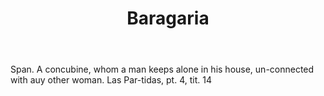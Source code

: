 ---
title: Baragaria
letter: B
permalink: "/definitions/bld-baragaria.html"
body: Span. A concubine, whom a man keeps alone in his house, un-connected with auy
  other woman. Las Par-tidas, pt. 4, tit. 14
published_at: '2018-07-07'
source: Black's Law Dictionary 2nd Ed (1910)
layout: post
---